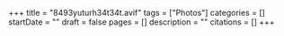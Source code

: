 +++
title = "8493yuturh34t34t.avif"
tags = ["Photos"]
categories = []
startDate = ""
draft = false
pages = []
description = ""
citations = []
+++
